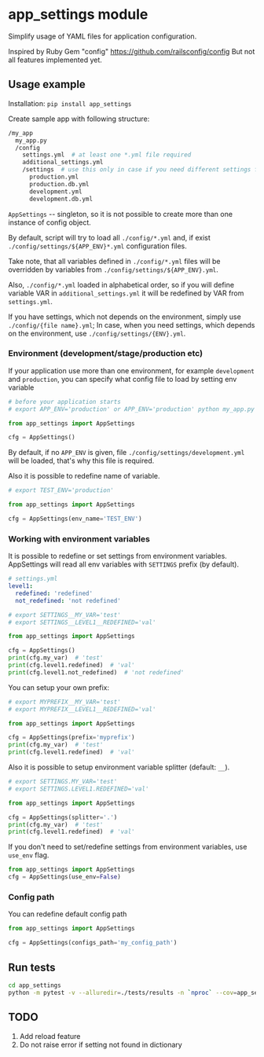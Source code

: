 # app_settings module
Simplify usage of YAML files for application configuration.

Inspired by Ruby Gem "config" https://github.com/railsconfig/config But not all features implemented yet.

## Usage example
Installation: `pip install app_settings`

Create sample app with following structure:
```bash
/my_app
  my_app.py
  /config
    settings.yml  # at least one *.yml file required
    additional_settings.yml
    /settings  # use this only in case if you need different settings for your environments
      production.yml
      production.db.yml
      development.yml
      development.db.yml   
```
`AppSettings` -- singleton, so it is not possible to create more than one instance of config object.

By default, script will try to load all `./config/*.yml` and, if exist `./config/settings/${APP_ENV}*.yml` configuration files.

Take note, that all variables defined in `./config/*.yml` files will be overridden by variables from `./config/settings/${APP_ENV}.yml`.

Also, `./config/*.yml` loaded in alphabetical order, so if you will define variable VAR in `additional_settings.yml` it will be redefined by VAR from `settings.yml`.

If you have settings, which not depends on the environment, simply use `./config/{file name}.yml`; In case, when you need settings, which depends on the environment, use `./config/settings/{ENV}.yml`.

### Environment (development/stage/production etc)
If your application use more than one environment, for example `development` and `production`, you can specify what config file to load by setting env variable
```python
# before your application starts
# export APP_ENV='production' or APP_ENV='production' python my_app.py 

from app_settings import AppSettings

cfg = AppSettings()
```
By default, if no `APP_ENV` is given, file `./config/settings/development.yml` will be loaded, that's why this file is required.

Also it is possible to redefine name of variable.
```python
# export TEST_ENV='production'

from app_settings import AppSettings

cfg = AppSettings(env_name='TEST_ENV')
```

### Working with environment variables
It is possible to redefine or set settings from environment variables. AppSettings will read all env variables with `SETTINGS` prefix (by default).
```yaml
# settings.yml
level1:
  redefined: 'redefined'
  not_redefined: 'not redefined'
```

```python
# export SETTINGS__MY_VAR='test'
# export SETTINGS__LEVEL1__REDEFINED='val'

from app_settings import AppSettings

cfg = AppSettings()
print(cfg.my_var)  # 'test'
print(cfg.level1.redefined)  # 'val'
print(cfg.level1.not_redefined)  # 'not redefined'
```
You can setup your own prefix:
```python
# export MYPREFIX__MY_VAR='test'
# export MYPREFIX__LEVEL1__REDEFINED='val'

from app_settings import AppSettings

cfg = AppSettings(prefix='myprefix')
print(cfg.my_var)  # 'test'
print(cfg.level1.redefined)  # 'val'
```
Also it is possible to setup environment variable splitter (default: `__`). 
```python
# export SETTINGS.MY_VAR='test'
# export SETTINGS.LEVEL1.REDEFINED='val'

from app_settings import AppSettings

cfg = AppSettings(splitter='.')
print(cfg.my_var)  # 'test'
print(cfg.level1.redefined)  # 'val'
```

If you don't need to set/redefine settings from environment variables, use `use_env` flag.

```python
from app_settings import AppSettings
cfg = AppSettings(use_env=False)
```


### Config path
You can redefine default config path
```python
from app_settings import AppSettings

cfg = AppSettings(configs_path='my_config_path')
```

## Run tests
```bash
cd app_settings
python -m pytest -v --alluredir=./tests/results -n `nproc` --cov=app_settings --cov-config .coveragerc ./tests
```

## TODO
1. Add reload feature
2. Do not raise error if setting not found in dictionary
